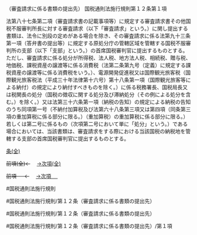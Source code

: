 （審査請求に係る書類の提出先）
国税通則法施行規則第１２条第１項

法第八十七条第二項（審査請求書の記載事項等）に規定する審査請求書その他国税不服審判所長に対する審査請求（以下「審査請求」という。）に関し提出する書類は、法令に別段の定めがある場合を除き、その審査請求に係る法第九十三条第一項（答弁書の提出等）に規定する原処分庁の管轄区域を管轄する国税不服審判所の支部（以下「支部」という。）の首席国税審判官に提出するものとする。ただし、審査請求に係る処分が所得税、法人税、地方法人税、相続税、贈与税、地価税、課税資産の譲渡等に係る消費税（法第二条第九号（定義）に規定する課税資産の譲渡等に係る消費税をいう。）、電源開発促進税又は国際観光旅客税（国際観光旅客税法（平成三十年法律第十六号）第十八条第一項（国際観光旅客等による納付）の規定により納付すべきものを除く。）に係る税務署長、国税局長又は税関長の処分（国税の徴収に関する処分及び滞納処分（その例による処分を含む。）を除く。）又は法第三十六条第一項（納税の告知）の規定による納税の告知のうち同項第一号（不納付加算税及び法第六十八条第三項又は第四項（同条第三項の重加算税に係る部分に限る。）（重加算税）の重加算税に係る部分に限る。）若しくは第二号に係るもの（次項第二号において単に「処分」という。）である場合においては、当該書類は、審査請求をする際における当該国税の納税地を管轄する支部の首席国税審判官に提出するものとする。

[条(全)](国税通則法施行規則＿第１２条_.md)

~~前項(全)←~~　  [→次項(全)](国税通則法施行規則＿第１２条第２項_.md)

~~前項 　 ←~~　  [→次項 　 ](国税通則法施行規則＿第１２条第２項.md)



#国税通則法施行規則

#国税通則法施行規則/第１２条（審査請求に係る書類の提出先）

#国税通則法施行規則/第１２条（審査請求に係る書類の提出先）

#国税通則法施行規則/第１２条（審査請求に係る書類の提出先）/第１項

